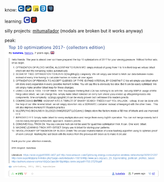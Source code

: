 know: 
<img src="https://github.com/tandpfun/skill-icons/blob/main/icons/CPP.svg" alt="C++ Icon" width="20"/> 
<img src="https://github.com/tandpfun/skill-icons/blob/main/icons/Python-Dark.svg" alt="Python" width="20"/>
<img src="https://github.com/tandpfun/skill-icons/blob/main/icons/JavaScript.svg" alt="JavaScript" width="20"/>
<img src="https://github.com/tandpfun/skill-icons/blob/main/icons/CSS.svg" alt="CSS" width="20"/>
<img src="https://github.com/tandpfun/skill-icons/blob/main/icons/PostgreSQL-Dark.svg" alt="PSQL" width="20"/>
<br>

learning:
<img src="https://github.com/tandpfun/skill-icons/blob/main/icons/C.svg" alt="C" width="20"/> 
<img src="https://github.com/tandpfun/skill-icons/blob/main/icons/Scala-Dark.svg" alt="scala" width="20"/>
<br>

silly projects:
[mitumallador](https://m1tuw.github.io/) (modals are broken but it works anyway)
<br>

peak:
<img src="https://github.com/m1tuw/m1tuw/blob/main/a.PNG">

<!--
**m1tuw/m1tuw** is a ✨ _special_ ✨ repository because its `README.md` (this file) appears on your GitHub profile.

Here are some ideas to get you started:

- 🔭 I’m currently working on ...
- 🌱 I’m currently learning ...
- 👯 I’m looking to collaborate on ...
- 🤔 I’m looking for help with ...
- 💬 Ask me about ...
- 📫 How to reach me: ...
- 😄 Pronouns: ...
- ⚡ Fun fact: ...
-->
